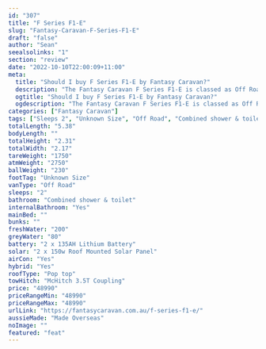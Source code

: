 ```yaml
---
id: "307"
title: "F Series F1-E"
slug: "Fantasy-Caravan-F-Series-F1-E"
draft: "false"
author: "Sean"
seealsolinks: "1"
section: "review"
date: "2022-10-10T22:00:09+11:00"
meta:
  title: "Should I buy F Series F1-E by Fantasy Caravan?"
  description: "The Fantasy Caravan F Series F1-E is classed as Off Road, and sleeps 2 people. It is Made Overseas and comes in at Unknown Size. It generally has Combined shower & toilet."
  ogtitle: "Should I buy F Series F1-E by Fantasy Caravan?"
  ogdescription: "The Fantasy Caravan F Series F1-E is classed as Off Road, and sleeps 2 people. It is Made Overseas and comes in at Unknown Size. It generally has Combined shower & toilet."
categories: ["Fantasy Caravan"]
tags: ["Sleeps 2", "Unknown Size", "Off Road", "Combined shower & toilet", "Pop top", "Under 50k"]
totalLength: "5.38"
bodyLength: ""
totalHeight: "2.31"
totalWidth: "2.17"
tareWeight: "1750"
atmWeight: "2750"
ballWeight: "230"
footTag: "Unknown Size"
vanType: "Off Road"
sleeps: "2"
bathroom: "Combined shower & toilet"
internalBathroom: "Yes"
mainBed: ""
bunks: ""
freshWater: "200"
greyWater: "80"
battery: "2 x 135AH Lithium Battery"
solar: "2 x 150w Roof Mounted Solar Panel"
airCon: "Yes"
hybrid: "Yes"
roofType: "Pop top"
towHitch: "McHitch 3.5T Coupling"
price: "48990"
priceRangeMin: "48990"
priceRangeMax: "48990"
urlLink: "https://fantasycaravan.com.au/f-series-f1-e/"
aussieMade: "Made Overseas"
noImage: ""
featured: "feat"
---
```

